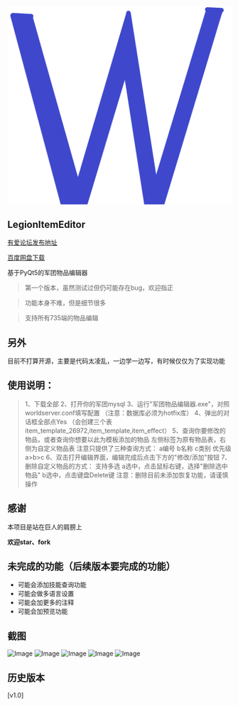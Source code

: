 ![image](image/logo.png)

## LegionItemEditor

[有爱论坛发布地址](http://www.uiwow.com/)

[百度网盘下载](http://pan.baidu.com/)

基于PyQt5的军团物品编辑器

> 第一个版本，虽然测试过但仍可能存在bug，欢迎指正

> 功能本身不难，但是细节很多

> 支持所有735端的物品编辑

另外
---
目前不打算开源，主要是代码太凌乱，一边学一边写，有时候仅仅为了实现功能


使用说明：
---
> 1、下载全部
> 2、打开你的军团mysql
> 3、运行"军团物品编辑器.exe"，对照worldserver.conf填写配置
> （注意：数据库必须为hotfix库）
> 4、弹出的对话框全部点Yes
> （会创建三个表item_template_26972,item_template,item_effect）
> 5、查询你要修改的物品，或者查询你想要以此为模板添加的物品
> 左侧标签为原有物品表，右侧为自定义物品表
> 注意只提供了三种查询方式：
> a编号
> b名称
> c类别
> 优先级a>b>c
> 6、双击打开编辑界面，编辑完成后点击下方的"修改/添加"按钮
> 7、删除自定义物品的方式：
> 支持多选
> a选中，点击鼠标右键，选择"删除选中物品"
> b选中，点击键盘Delete键
> 注意：删除目前未添加恢复功能，请谨慎操作

感谢
---
本项目是站在巨人的肩膀上

**欢迎star、fork**

未完成的功能（后续版本要完成的功能）
---

* 可能会添加技能查询功能
* 可能会做多语言设置
* 可能会加更多的注释
* 可能会加预览功能

截图
---
![Image](image/image_new_01.jpg)
![Image](image/image_new_02.jpg)
![Image](image/image_new_05.jpg)
![Image](image/image_new_03.jpg)
![Image](image/image_new_04.jpg)


历史版本
---
[v1.0]

